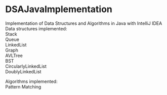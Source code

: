 # DSAJavaImplementation

Implementation of Data Structures and Algorithms in Java with IntelliJ IDEA<br>
Data structures implemented:<br>
Stack<br>
Queue<br>
LinkedList<br>
Graph<br>
AVLTree<br>
BST<br>
CircularlyLinkedList<br>
DoublyLinkedList<br>

Algorithms implemented:<br>
Pattern Matching
